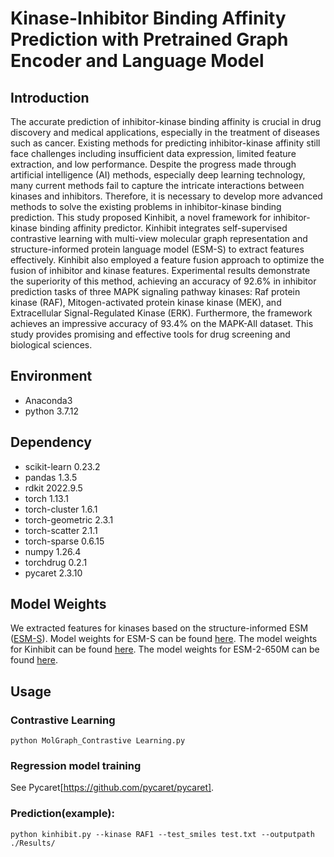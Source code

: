 # Kinase-Inhibitor Binding Affinity Prediction with Pretrained Graph Encoder and Language Model

## Introduction
The accurate prediction of inhibitor-kinase binding affinity is crucial in drug discovery and medical applications, especially in the treatment of diseases such as cancer. Existing methods for predicting inhibitor-kinase affinity still face challenges including insufficient data expression, limited feature extraction, and low performance. Despite the progress made through artificial intelligence (AI) methods, especially deep learning technology, many current methods fail to capture the intricate interactions between kinases and inhibitors. Therefore, it is necessary to develop more advanced methods to solve the existing problems in inhibitor-kinase binding prediction. This study proposed Kinhibit, a novel framework for inhibitor-kinase binding affinity predictor. Kinhibit integrates self-supervised contrastive learning with multi-view molecular graph representation and structure-informed protein language model (ESM-S) to extract features effectively. Kinhibit also employed a feature fusion approach to optimize the fusion of inhibitor and kinase features. Experimental results demonstrate the superiority of this method, achieving an accuracy of 92.6% in inhibitor prediction tasks of three MAPK signaling pathway kinases: Raf protein kinase (RAF), Mitogen-activated protein kinase kinase (MEK), and Extracellular Signal-Regulated Kinase (ERK). Furthermore, the framework achieves an impressive accuracy of 93.4\% on the MAPK-All dataset. This study provides promising and effective tools for drug screening and biological sciences.

## Environment
* Anaconda3
* python 3.7.12
## Dependency
* scikit-learn   0.23.2
* pandas   1.3.5
* rdkit   2022.9.5
* torch   1.13.1
* torch-cluster   1.6.1
* torch-geometric   2.3.1
* torch-scatter   2.1.1
* torch-sparse    0.6.15
* numpy		1.26.4
* torchdrug		0.2.1
* pycaret		2.3.10
## Model Weights
We extracted features for kinases based on the structure-informed ESM ([ESM-S](https://github.com/DeepGraphLearning/esm-s)). Model weights for ESM-S can be found [here](https://huggingface.co/Oxer11/ESM-S).
The model weights for Kinhibit can be found [here](https://zenodo.org/records/15068720).
The model weights for ESM-2-650M can be found [here](https://github.com/facebookresearch/esm).
## Usage
### Contrastive Learning
```python MolGraph_Contrastive Learning.py```
### Regression model training
See Pycaret[https://github.com/pycaret/pycaret].
### Prediction(example):
```python kinhibit.py --kinase RAF1 --test_smiles test.txt --outputpath ./Results/```
